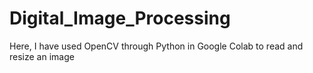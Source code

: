 # Digital_Image_Processing
Here, I have used OpenCV through Python in Google Colab to read and resize an image
